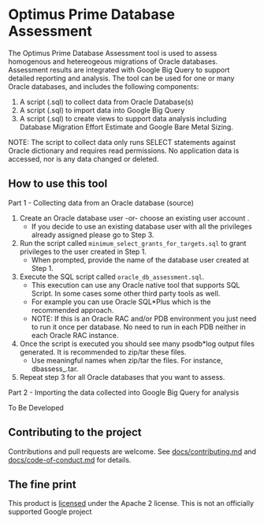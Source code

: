 # Optimus Prime Database Assessment

The Optimus Prime Database Assessment tool is used to assess homogenous and hetereogeous migrations of Oracle databases. Assessment results are integrated with Google Big Query to support detailed reporting and analysis. The tool can be used for one or many Oracle databases, and includes the following components:

1. A script (.sql) to collect data from Oracle Database(s)
2. A script (.sql) to import data into Google Big Query
3. A script (.sql) to create views to support data analysis including Database Migration Effort Estimate and Google Bare Metal Sizing.

NOTE: The script to collect data only runs SELECT statements against Oracle dictionary and requires read permissions. No application data is accessed, nor is any data changed or deleted.

## How to use this tool

Part 1 - Collecting data from an Oracle database (source)

1. Create an Oracle database user -or- choose an existing user account .
	* If you decide to use an existing database user with all the privileges already assigned please go to Step 3.
2. Run the script called `minimum_select_grants_for_targets.sql` to grant privileges to the user created in Step 1.
	* When prompted, provide the name of the database user created at Step 1.
3. Execute the SQL script called `oracle_db_assessment.sql`.
	* This execution can use any Oracle native tool that supports SQL Script. In some cases some other third party tools as well.
	* For example you can use Oracle SQL*Plus which is the recommended approach.
	* NOTE: If this is an Oracle RAC and/or PDB environment you just need to run it once per database. No need to run in each PDB neither in each Oracle RAC instance.
4. Once the script is executed you should see many psodb*log output files generated. It is recommended to zip/tar these files.
	*  Use meaningful names when zip/tar the files. For instance, dbassess_<hostname>_<dbname>_<PROD or NON-PROD>.tar.
5. Repeat step 3 for all Oracle databases that you want to assess.

Part 2 - Importing the data collected into Google Big Query for analysis

To Be Developed

## Contributing to the project

Contributions and pull requests are welcome.  See [docs/contributing.md](docs/contributing.md) and [docs/code-of-conduct.md](docs/code-of-conduct.md) for details.

## The fine print

This product is [licensed](LICENSE) under the Apache 2 license.  This is not an officially supported Google project
